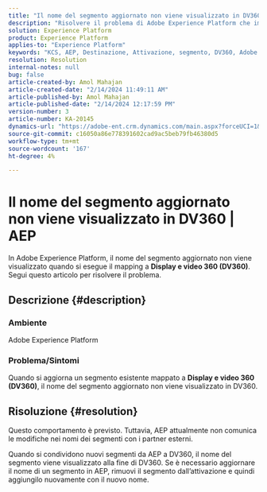```yaml
---
title: "Il nome del segmento aggiornato non viene visualizzato in DV360 | AEP"
description: "Risolvere il problema di Adobe Experience Platform che impedisce la visualizzazione del nome del segmento aggiornato in DV360. Rimuovi il segmento e aggiungilo nuovamente con un nuovo nome."
solution: Experience Platform
product: Experience Platform
applies-to: "Experience Platform"
keywords: "KCS, AEP, Destinazione, Attivazione, segmento, DV360, Adobe Experience Platform"
resolution: Resolution
internal-notes: null
bug: false
article-created-by: Amol Mahajan
article-created-date: "2/14/2024 11:49:11 AM"
article-published-by: Amol Mahajan
article-published-date: "2/14/2024 12:17:59 PM"
version-number: 3
article-number: KA-20145
dynamics-url: "https://adobe-ent.crm.dynamics.com/main.aspx?forceUCI=1&pagetype=entityrecord&etn=knowledgearticle&id=ac18790e-2fcb-ee11-9079-6045bd006ce9"
source-git-commit: c16050a86e778391602cad9ac5beb79fb46380d5
workflow-type: tm+mt
source-wordcount: '167'
ht-degree: 4%

---
```


# Il nome del segmento aggiornato non viene visualizzato in DV360 | AEP


In Adobe Experience Platform, il nome del segmento aggiornato non viene visualizzato quando si esegue il mapping a <b>Display e video 360 (DV360)</b>. Segui questo articolo per risolvere il problema.

## Descrizione {#description}


### <b>Ambiente</b>

Adobe Experience Platform



### <b>Problema/Sintomi</b>

Quando si aggiorna un segmento esistente mappato a <b>Display e video 360 (DV360)</b>, il nome del segmento aggiornato non viene visualizzato in DV360.


## Risoluzione {#resolution}


Questo comportamento è previsto. Tuttavia, AEP attualmente non comunica le modifiche nei nomi dei segmenti con i partner esterni.



Quando si condividono nuovi segmenti da AEP a DV360, il nome del segmento viene visualizzato alla fine di DV360. Se è necessario aggiornare il nome di un segmento in AEP, rimuovi il segmento dall’attivazione e quindi aggiungilo nuovamente con il nuovo nome.
